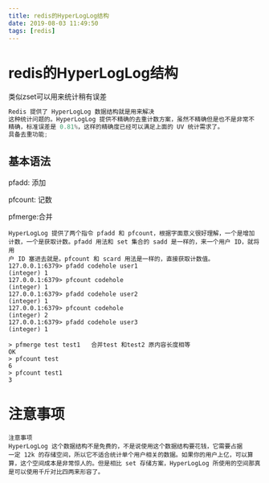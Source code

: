 ```yaml
---
title: redis的HyperLogLog结构
date: 2019-08-03 11:49:50
tags: [redis]
---
```


# redis的HyperLogLog结构

类似zset可以用来统计稍有误差

```java
Redis 提供了 HyperLogLog 数据结构就是用来解决
这种统计问题的。HyperLogLog 提供不精确的去重计数方案，虽然不精确但是也不是非常不
精确，标准误差是 0.81%，这样的精确度已经可以满足上面的 UV 统计需求了。
具备去重功能;
```



## 基本语法

pfadd: 添加 

pfcount: 记数

pfmerge:合并

<!--more-->

```
HyperLogLog 提供了两个指令 pfadd 和 pfcount，根据字面意义很好理解，一个是增加
计数，一个是获取计数。pfadd 用法和 set 集合的 sadd 是一样的，来一个用户 ID，就将用
户 ID 塞进去就是。pfcount 和 scard 用法是一样的，直接获取计数值。
127.0.0.1:6379> pfadd codehole user1
(integer) 1
127.0.0.1:6379> pfcount codehole
(integer) 1
127.0.0.1:6379> pfadd codehole user2
(integer) 1
127.0.0.1:6379> pfcount codehole
(integer) 2
127.0.0.1:6379> pfadd codehole user3
(integer) 1
```

```
> pfmerge test test1   合并test 和test2 原内容长度相等
OK
> pfcount test
6
> pfcount test1
3
```



# 注意事项

```
注意事项
HyperLogLog 这个数据结构不是免费的，不是说使用这个数据结构要花钱，它需要占据
一定 12k 的存储空间，所以它不适合统计单个用户相关的数据。如果你的用户上亿，可以算
算，这个空间成本是非常惊人的。但是相比 set 存储方案，HyperLogLog 所使用的空间那真
是可以使用千斤对比四两来形容了。
```

